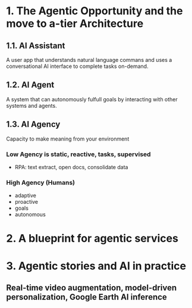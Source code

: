 # 1. The Agentic Opportunity and the move to a-tier Architecture
## 1.1. AI Assistant
A user app that understands natural language commans and uses a conversational AI interface to complete tasks on-demand.
## 1.2. AI Agent
A system that can autonomously fulfull goals by interacting with other systems and agents.
## 1.3. AI Agency
Capacity to make meaning from your environment
### Low Agency is static, reactive, tasks, supervised
- RPA: text extract, open docs, consolidate data

### High Agency (Humans)
- adaptive
- proactive
- goals
- autonomous

# 2. A blueprint for agentic services

# 3. Agentic stories and AI in practice
## Real-time video augmentation, model-driven personalization, Google Earth AI inference 
